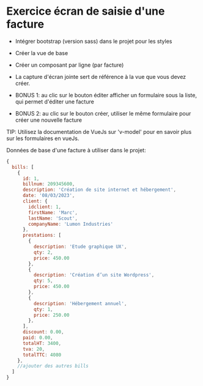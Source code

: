 # Exercice écran de saisie d'une facture

- Intégrer bootstrap (version sass) dans le projet pour les styles
- Créer la vue de base
- Créer un composant par ligne (par facture)
- La capture d'écran jointe sert de référence à la vue que vous devez créer.

- BONUS 1: au clic sur le bouton éditer afficher un formulaire sous la liste, qui permet d'éditer une facture
- BONUS 2: au clic sur le bouton créer, utiliser le même formulaire pour créer une nouvelle facture

TIP: Utilisez la documentation de VueJs sur 'v-model' pour en savoir plus sur les formulaires en vueJs.

Données de base d'une facture à utiliser dans le projet:

```js
{
  bills: [
    {
      id: 1,
      billnum: 209345600,
      description: 'Création de site internet et hébergement',
      date: '08/03/2023',
      client: {
        idclient: 1,
        firstName: 'Marc',
        lastName: 'Scout',
        companyName: 'Lumon Industries'
      },
      prestations: [
        {
          description: 'Etude graphique UX',
          qty: 2,
          price: 450.00
        },
        {
          description: 'Création d’un site Wordpress',
          qty: 5,
          price: 450.00
        },
        {
          description: 'Hébergement annuel',
          qty: 1,
          price: 250.00
        },
      ],
      discount: 0.00,
      paid: 0.00,
      totalHT: 3400,
      tva: 20,
      totalTTC: 4080
    },
    //ajouter des autres bills
  ]
}
```
